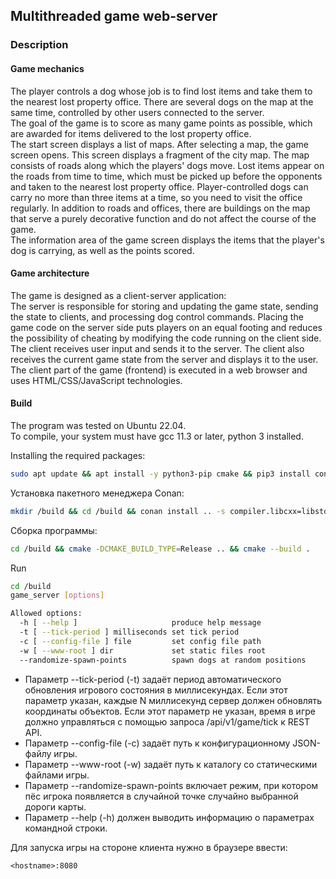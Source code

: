 ## Multithreaded game web-server

### Description

#### Game mechanics

The player controls a dog whose job is to find lost items and take them to the nearest lost property office. There are several dogs on the map at the same time, controlled by other users connected to the server.\
The goal of the game is to score as many game points as possible, which are awarded for items delivered to the lost property office.\
The start screen displays a list of maps. After selecting a map, the game screen opens. This screen displays a fragment of the city map. The map consists of roads along which the players' dogs move. Lost items appear on the roads from time to time, which must be picked up before the opponents and taken to the nearest lost property office. Player-controlled dogs can carry no more than three items at a time, so you need to visit the office regularly. In addition to roads and offices, there are buildings on the map that serve a purely decorative function and do not affect the course of the game.\
The information area of ​​the game screen displays the items that the player's dog is carrying, as well as the points scored.

#### Game architecture

The game is designed as a client-server application:\
The server is responsible for storing and updating the game state, sending the state to clients, and processing dog control commands. Placing the game code on the server side puts players on an equal footing and reduces the possibility of cheating by modifying the code running on the client side.
The client receives user input and sends it to the server. The client also receives the current game state from the server and displays it to the user. The client part of the game (frontend) is executed in a web browser and uses HTML/CSS/JavaScript technologies.

#### Build

The program was tested on Ubuntu 22.04.\
To compile, your system must have gcc 11.3 or later, python 3 installed.

Installing the required packages:

```Bash
sudo apt update && apt install -y python3-pip cmake && pip3 install conan==1.*
```
Установка пакетного менеджера Conan:

```Bash
mkdir /build && cd /build && conan install .. -s compiler.libcxx=libstdc++11
```

Сборка программы:

```Bash
cd /build && cmake -DCMAKE_BUILD_TYPE=Release .. && cmake --build .
```

Run

```Bash
cd /build
game_server [options]
```

```Bash
Allowed options:
  -h [ --help ]                     produce help message
  -t [ --tick-period ] milliseconds set tick period
  -c [ --config-file ] file         set config file path
  -w [ --www-root ] dir             set static files root
  --randomize-spawn-points          spawn dogs at random positions
```

* Параметр --tick-period (-t) задаёт период автоматического обновления игрового состояния в миллисекундах. Если этот параметр указан, каждые N миллисекунд сервер должен обновлять координаты объектов. Если этот параметр не указан, время в игре должно управляться с помощью запроса /api/v1/game/tick к REST API.
* Параметр --config-file (-c) задаёт путь к конфигурационному JSON-файлу игры.
* Параметр --www-root (-w) задаёт путь к каталогу со статическими файлами игры.
* Параметр --randomize-spawn-points включает режим, при котором пёс игрока появляется в случайной точке случайно выбранной дороги карты.
* Параметр --help (-h) должен выводить информацию о параметрах командной строки.

Для запуска игры на стороне клиента нужно в браузере ввести:
```
<hostname>:8080
```
